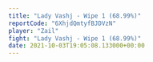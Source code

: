 ```yaml
---
title: "Lady Vashj - Wipe 1 (68.99%)"
reportCode: "6XhjdQmtyfBJDVzN"
player: "Zail"
fight: "Lady Vashj - Wipe 1 (68.99%)"
date: 2021-10-03T19:05:08.133000+00:00
---
```

